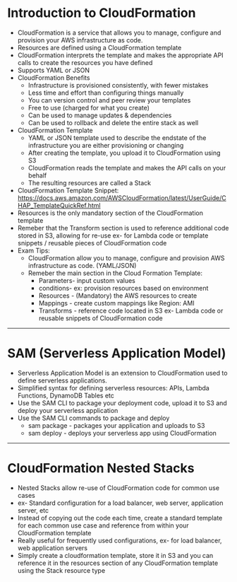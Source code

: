 # Introduction to CloudFormation

- CloudFormation is a service that allows you to manage, configure and provision your AWS infrastructure as code.
- Resources are defined using a CloudFormation template
- CloudFormation interprets the template and makes the appropriate API calls to create the resources you have defined
- Supports YAML or JSON
- CloudFormation Benefits
  - Infrastructure is provisioned consistently, with fewer mistakes
  - Less time and effort than configuring things manually
  - You can version control and peer review your templates
  - Free to use (charged for what you create)
  - Can be used to manage updates & dependencies
  - Can be used to rollback and delete the entire stack as well
- CloudFormation Template
  - YAML or JSON template used to describe the endstate of the infrastructure you are either provisioning or changing
  - After creating the template, you upload it to CloudFormation using S3
  - CloudFormation reads the template and makes the API calls on your behalf
  - The resulting resources are called a Stack
- CloudFormation Template Snippet: https://docs.aws.amazon.com/AWSCloudFormation/latest/UserGuide/CHAP_TemplateQuickRef.html
- Resources is the only mandatory section of the CloudFormation template
- Remeber that the Transform section is used to reference additional code stored in S3, allowing for re-use ex- for Lambda code or template snippets / reusable pieces of CloudFormation code
- Exam Tips:
  - CloudFormation allow you to manage, configure and provision AWS infrastructure as code. (YAML/JSON)
  - Remeber the main section in the Cloud Formation Template:
    - Parameters- input custom values
    - conditions- ex: provision resources based on environment
    - Resources - (Mandatory) the AWS resources to create
    - Mappings - create custom mappings like Region: AMI
    - Transforms - reference code located in S3 ex- Lambda code or reusable snippets of CloudFormation code

---

# SAM (Serverless Application Model)

- Serverless Application Model is an extension to CloudFormation used to define serverless applications.
- Simplified syntax for defining serverless resources: APIs, Lambda Functions, DynamoDB Tables etc
- Use the SAM CLI to package your deployment code, upload it to S3 and deploy your serverless application
- Use the SAM CLI commands to package and deploy
  - sam package - packages your application and uploads to S3
  - sam deploy - deploys your serverless app using CloudFormation

---

# CloudFormation Nested Stacks

- Nested Stacks allow re-use of CloudFormation code for common use cases
- ex- Standard configuration for a load balancer, web server, application server, etc
- Instead of copying out the code each time, create a standard template for each common use case and reference from within your CloudFormation template
- Really useful for frequently used configurations, ex- for load balancer, web application servers
- Simply create a cloudformation template, store it in S3 and you can reference it in the resources section of any CloudFormation template using the Stack resource type
